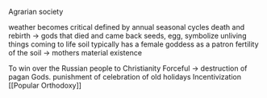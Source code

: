 Agrarian society

weather becomes critical
defined by annual seasonal cycles 
death and rebirth -> gods that died and came back
seeds, egg, symbolize unliving things coming to life
soil typically has a female goddess as a patron
	fertility of the soil -> mothers 
material existence 


To win over the Russian people to Christianity
	Forceful -> destruction of pagan Gods. 
		punishment of celebration of old holidays
	Incentivization
	[[Popular Orthodoxy]]